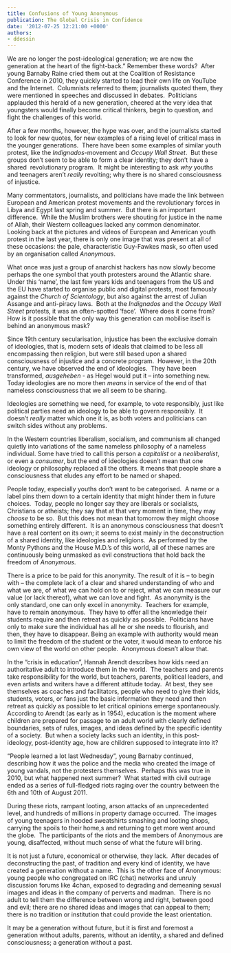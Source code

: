 ```yaml
---
title: Confusions of Young Anonymous
publication: The Global Crisis in Confidence
date: '2012-07-25 12:21:00 +0000'
authors:
- ddessin
---
```


We are no longer the post-ideological generation; we are now the generation at the heart of the fight-back.” Remember these words?  After young Barnaby Raine cried them out at the Coalition of Resistance Conference in 2010, they quickly started to lead their own life on YouTube and the Internet.  Columnists referred to them; journalists quoted them, they were mentioned in speeches and discussed in debates.  Politicians applauded this herald of a new generation, cheered at the very idea that youngsters would finally become critical thinkers, begin to question, and fight the challenges of this world.

After a few months, however, the hype was over, and the journalists started to look for new quotes, for new examples of a rising level of critical mass in the younger generations.  There have been some examples of similar youth protest, like the <em>Indignados</em>-movement and <em>Occupy Wall Street</em>.  But these groups don’t seem to be able to form a clear identity; they don’t have a shared  revolutionary program.  It might be interesting to ask <em>why</em> youths and teenagers aren’t <em>really</em> revolting; why there is no shared consciousness of injustice.

Many commentators, journalists, and politicians have made the link between European and American protest movements and the revolutionary forces in Libya and Egypt last spring and summer.  But there is an important difference.  While the Muslim brothers were shouting for justice in the name of Allah, their Western colleagues lacked any common denominator.  Looking back at the pictures and videos of European and American youth protest in the last year, there is only one image that was present at all of these occasions: the pale, characteristic Guy-Fawkes mask, so often used by an organisation called <em>Anonymous</em>.

What once was just a group of anarchist hackers has now slowly become perhaps the one symbol that youth protesters around the Atlantic share.  Under this ‘name’, the last few years kids and teenagers from the US and the EU have started to organise public and digital protests, most famously against the <em>Church of Scientology</em>, but also against the arrest of Julian Assange and anti-piracy laws.  Both at the <em>Indignados</em> and the <em>Occupy Wall Street</em> protests, it was an often-spotted ‘face’.  Where does it come from?  How is it possible that the only way this generation can mobilise itself is behind an anonymous mask?

Since 19th century secularisation, injustice has been the exclusive domain of ideologies, that is, modern sets of ideals that claimed to be less all encompassing then religion, but were still based upon a shared consciousness of injustice and a concrete program.  However, in the 20th century, we have observed the end of ideologies.  They have been transformed, <em>ausgeheben</em> - as Hegel would put it – into something new.  Today ideologies are no more then <em>means</em> in service of the end of that nameless consciousness that we all seem to be sharing.

Ideologies are something we need, for example, to vote responsibly, just like political parties need an ideology to be able to govern responsibly.  It doesn’t <em>really</em> matter which one it is, as both voters and politicians can switch sides without any problems.

In the Western countries liberalism, socialism, and communism all changed quietly into variations of the same nameless philosophy of a nameless individual. Some have tried to call this person a <em>capitalist</em> or a <em>neoliberalist</em>, or even a <em>consumer</em>, but the end of ideologies doesn’t mean that one ideology or philosophy replaced all the others. It means that people share a consciousness that eludes any effort to be named or shaped.

People today, especially youths don’t want to be categorised.  A name or a label pins them down to a certain identity that might hinder them in future choices.  Today, people no longer say they are liberals or socialists, Christians or atheists; they say that at that very moment in time, they may <em>choose</em> to be so.  But this does not mean that tomorrow they might choose something entirely different.  It is an anonymous consciousness that doesn’t have a real content on its own; it seems to exist mainly in the deconstruction of a shared identity, like ideologies and religions.  As performed by the Monty Pythons and the House M.D.’s of this world, all of these names are continuously being unmasked as evil constructions that hold back the freedom of <em>Anonymous</em>.

There is a price to be paid for this anonymity. The result of it is – to begin with – the complete lack of a clear and shared understanding of who and what we are, of what we can hold on to or reject, what we can measure our value (or lack thereof), what we can love and fight.  As anonymity is the only standard, one can only excel in anonymity.  Teachers for example, have to remain anonymous.  They have to offer all the knowledge their students require and then retreat as quickly as possible.  Politicians have only to make sure the individual has all he or she needs to flourish, and then, they have to disappear. Being an example with authority would mean to limit the freedom of the student or the voter, it would mean to enforce his own view of the world on other people.  Anonymous doesn’t allow that.

In the “crisis in education”, Hannah Arendt describes how kids need an authoritative adult to introduce them in the world.  The teachers and parents take responsibility for the world, but teachers, parents, political leaders, and even artists and writers have a different attitude today.  At best, they see themselves as coaches and facilitators, people who need to give their kids, students, voters, or fans just the basic information they need and then retreat as quickly as possible to let critical opinions emerge spontaneously.  According to Arendt (as early as in 1954), education is the moment where children are prepared for passage to an adult world with clearly defined boundaries, sets of rules, images, and ideas defined by the specific identity of a society.  But when a society lacks such an identity, in this post-ideology, post-identity age, how are children supposed to integrate into it?

“People learned a lot last Wednesday”, young Barnaby continued, describing how it was the police and the media who created the image of young vandals, not the protesters themselves.  Perhaps this was true in 2010, but what happened next summer?  What started with civil outrage ended as a series of full-fledged riots raging over the country between the 6th and 10th of August 2011.

During these riots, rampant looting, arson attacks of an unprecedented level, and hundreds of millions in property damage occurred.  The images of young teenagers in hooded sweatshirts smashing and looting shops, carrying the spoils to their home,s and returning to get more went around the globe.  The participants of the riots and the members of Anonymous are young, disaffected, without much sense of what the future will bring.

It is not just a future, economical or otherwise, they lack.  After decades of deconstructing the past, of tradition and every kind of identity, we have created a generation without a name.  This is the other face of Anonymous: young people who congregated on IRC (chat) networks and unruly discussion forums like 4chan, exposed to degrading and demeaning sexual images and ideas in the company of perverts and madman.  There is no adult to tell them the difference between wrong and right, between good and evil; there are no shared ideas and images that can appeal to them; there is no tradition or institution that could provide the least orientation.

It may be a generation without future, but it is first and foremost a generation without adults, parents, without an identity, a shared and defined consciousness; a generation without a past.
